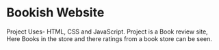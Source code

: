 # Bookish Website
Project Uses- HTML, CSS and JavaScript.
Project is a Book review site, Here Books in the store and there ratings from a book store can be seen. 
